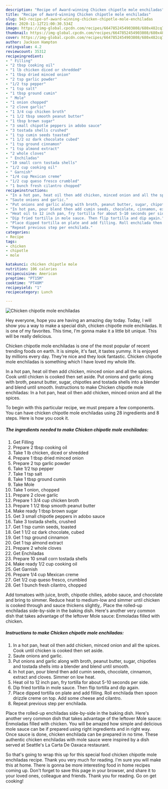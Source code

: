 ```yaml
---
description: "Recipe of Award-winning Chicken chipotle mole enchiladas"
title: "Recipe of Award-winning Chicken chipotle mole enchiladas"
slug: 943-recipe-of-award-winning-chicken-chipotle-mole-enchiladas
date: 2020-11-12T21:00:30.534Z
image: https://img-global.cpcdn.com/recipes/6647852454903808/680x482cq70/chicken-chipotle-mole-enchiladas-recipe-main-photo.jpg
thumbnail: https://img-global.cpcdn.com/recipes/6647852454903808/680x482cq70/chicken-chipotle-mole-enchiladas-recipe-main-photo.jpg
cover: https://img-global.cpcdn.com/recipes/6647852454903808/680x482cq70/chicken-chipotle-mole-enchiladas-recipe-main-photo.jpg
author: Jackson Hampton
ratingvalue: 4.2
reviewcount: 35312
recipeingredient:
- " Filling"
- "2 tbsp cooking oil"
- "1 lb chicken diced or shredded"
- "1 tbsp dried minced onion"
- "2 tsp garlic powder"
- "1/2 tsp pepper"
- "1 tsp salt"
- "1 tbsp ground cumin"
- " Mole"
- "1 onion chopped"
- "2 clove garlic"
- "1 3/4 cup chicken broth"
- "1 1/2 tbsp smooth peanut butter"
- "1 tbsp brown sugar"
- "3 small chipotle peppers in adobo sauce"
- "3 tostada shells crushed"
- "1 tsp cumin seeds toasted"
- "1 1/2 oz dark chocolate cubed"
- "1 tsp ground cinnamon"
- "1 tsp almond extract"
- "2 whole cloves"
- " Enchiladas"
- "10 small corn tostada shells"
- "1/2 cup cooking oil"
- " Garnish"
- "1/4 cup Mexican creme"
- "1/2 cup queso fresco crumbled"
- "1 bunch fresh cilantro chopped"
recipeinstructions:
- "In a hot pan, heat oil then add chicken, minced onion and all the spices. Cook until chicken is cooked then set aside."
- "Saute onions and garlic."
- "Put onions and garlic along with broth, peanut butter, sugar, chipotles and tostada shells into a blender and blend until smooth."
- "In hot pan, pour blend then add cumin seeds, chocolate, cinnamon, extract and cloves. Simmer on low heat."
- "Heat oil to 12 inch pan, fry tortilla for about 5-10 seconds per side."
- "Dip fried tortilla in mole sauce. Then flip tortilla and dip again."
- "Place dipped tortilla on plate and add filling. Roll enchilada then spoon drizzle creme on top. Add some cheese and cilantro."
- "Repeat previous step per enchilada."
categories:
- Recipe
tags:
- chicken
- chipotle
- mole

katakunci: chicken chipotle mole 
nutrition: 106 calories
recipecuisine: American
preptime: "PT15M"
cooktime: "PT40M"
recipeyield: "1"
recipecategory: Lunch

---
```



![Chicken chipotle mole enchiladas](https://img-global.cpcdn.com/recipes/6647852454903808/680x482cq70/chicken-chipotle-mole-enchiladas-recipe-main-photo.jpg)

Hey everyone, hope you are having an amazing day today. Today, I will show you a way to make a special dish, chicken chipotle mole enchiladas. It is one of my favorites. This time, I'm gonna make it a little bit unique. This will be really delicious.

Chicken chipotle mole enchiladas is one of the most popular of recent trending foods on earth. It is simple, it's fast, it tastes yummy. It is enjoyed by millions every day. They're nice and they look fantastic. Chicken chipotle mole enchiladas is something which I have loved my whole life.

In a hot pan, heat oil then add chicken, minced onion and all the spices. Cook until chicken is cooked then set aside. Put onions and garlic along with broth, peanut butter, sugar, chipotles and tostada shells into a blender and blend until smooth. Instructions to make Chicken chipotle mole enchiladas: In a hot pan, heat oil then add chicken, minced onion and all the spices.


To begin with this particular recipe, we must prepare a few components. You can have chicken chipotle mole enchiladas using 28 ingredients and 8 steps. Here is how you cook it.

<!--inarticleads1-->

##### The ingredients needed to make Chicken chipotle mole enchiladas:

1. Get  Filling
1. Prepare 2 tbsp cooking oil
1. Take 1 lb chicken, diced or shredded
1. Prepare 1 tbsp dried minced onion
1. Prepare 2 tsp garlic powder
1. Take 1/2 tsp pepper
1. Take 1 tsp salt
1. Take 1 tbsp ground cumin
1. Take  Mole
1. Take 1 onion, chopped
1. Prepare 2 clove garlic
1. Prepare 1 3/4 cup chicken broth
1. Prepare 1 1/2 tbsp smooth peanut butter
1. Make ready 1 tbsp brown sugar
1. Get 3 small chipotle peppers in adobo sauce
1. Take 3 tostada shells, crushed
1. Get 1 tsp cumin seeds, toasted
1. Get 1 1/2 oz dark chocolate, cubed
1. Get 1 tsp ground cinnamon
1. Get 1 tsp almond extract
1. Prepare 2 whole cloves
1. Get  Enchiladas
1. Prepare 10 small corn tostada shells
1. Make ready 1/2 cup cooking oil
1. Get  Garnish
1. Prepare 1/4 cup Mexican creme
1. Get 1/2 cup queso fresco, crumbled
1. Get 1 bunch fresh cilantro, chopped


Add tomatoes with juice, broth, chipotle chilies, adobo sauce, and chocolate and bring to simmer. Reduce heat to medium-low and simmer until chicken is cooked through and sauce thickens slightly,. Place the rolled-up enchiladas side-by-side in the baking dish. Here&#39;s another very common dish that takes advantage of the leftover Mole sauce: Enmoladas filled with chicken. 

<!--inarticleads2-->

##### Instructions to make Chicken chipotle mole enchiladas:

1. In a hot pan, heat oil then add chicken, minced onion and all the spices. Cook until chicken is cooked then set aside.
1. Saute onions and garlic.
1. Put onions and garlic along with broth, peanut butter, sugar, chipotles and tostada shells into a blender and blend until smooth.
1. In hot pan, pour blend then add cumin seeds, chocolate, cinnamon, extract and cloves. Simmer on low heat.
1. Heat oil to 12 inch pan, fry tortilla for about 5-10 seconds per side.
1. Dip fried tortilla in mole sauce. Then flip tortilla and dip again.
1. Place dipped tortilla on plate and add filling. Roll enchilada then spoon drizzle creme on top. Add some cheese and cilantro.
1. Repeat previous step per enchilada.


Place the rolled-up enchiladas side-by-side in the baking dish. Here&#39;s another very common dish that takes advantage of the leftover Mole sauce: Enmoladas filled with chicken. You will be amazed how simple and delicious mole sauce can be if prepared using right ingredients and in right way. Once sauce is done, chicken enchilada can be prepared in no time. These authentic chicken enchiladas with mole sauce were inspired by a dish served at Seattle&#39;s La Carta De Oaxaca restaurant. 

So that's going to wrap this up for this special food chicken chipotle mole enchiladas recipe. Thank you very much for reading. I'm sure you will make this at home. There is gonna be more interesting food in home recipes coming up. Don't forget to save this page in your browser, and share it to your loved ones, colleague and friends. Thank you for reading. Go on get cooking!
